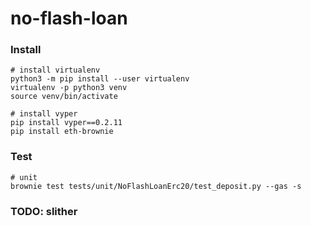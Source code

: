 # no-flash-loan

### Install

```shell
# install virtualenv
python3 -m pip install --user virtualenv
virtualenv -p python3 venv
source venv/bin/activate

# install vyper
pip install vyper==0.2.11
pip install eth-brownie
```

### Test

```shell
# unit
brownie test tests/unit/NoFlashLoanErc20/test_deposit.py --gas -s
```

### TODO: slither
